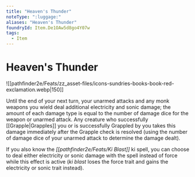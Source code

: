 ```yaml
---
title: "Heaven's Thunder"
noteType: ":luggage:"
aliases: "Heaven's Thunder"
foundryId: Item.De1OAw5d8go4Y07w
tags:
  - Item
---
```


# Heaven's Thunder
![[pathfinder2e/Feats/zz_asset-files/icons-sundries-books-book-red-exclamation.webp|150]]

Until the end of your next turn, your unarmed attacks and any monk weapons you wield deal additional electricity and sonic damage; the amount of each damage type is equal to the number of damage dice for the weapon or unarmed attack. Any creature who successfully [[Grapple|Grapples]] you or is successfully Grappled by you takes this damage immediately after the Grapple check is resolved (using the number of damage dice of your unarmed attack to determine the damage dealt).

If you also know the _[[pathfinder2e/Feats/Ki Blast]]_ ki spell, you can choose to deal either electricity or sonic damage with the spell instead of force while this effect is active (_ki blast_ loses the force trait and gains the electricity or sonic trait instead).
